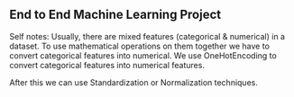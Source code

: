 ## End to End Machine Learning Project

Self notes:
Usually, there are mixed features (categorical & numerical) in a dataset.
To use mathematical operations on them together we have to convert categorical features into numerical.
We use OneHotEncoding to convert categorical features into numerical features.

After this we can use Standardization or Normalization techniques.